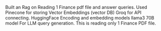 Built an Rag on Reading 1 Finance pdf file and answer queries.
Used Pinecone for storing Vector Embeddings (vector DB)
Groq for API connecting.
HuggingFace Encoding and embedding models
llama3 70B model For LLM query generation.
This is reading only 1 Finance PDF file.
